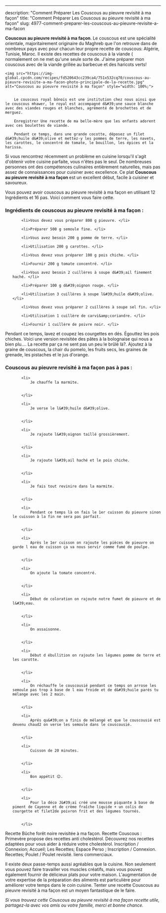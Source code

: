---
description: "Comment Préparer Les Couscous au pieuvre revisité à ma façon"
title: "Comment Préparer Les Couscous au pieuvre revisité à ma façon"
slug: 4977-comment-preparer-les-couscous-au-pieuvre-revisite-a-ma-facon

<p>
	<strong>Couscous au pieuvre revisité à ma façon</strong>. 
	Le couscous est une spécialité orientale, majoritairement originaire du Maghreb que l&#39;on retrouve dans de nombreux pays avec pour chacun leur propre recette de couscous: Algérie, Tunisie, Maroc. Il existe des recettes de couscous à la viande ( normalement on ne met qu&#39;une seule sorte de. J&#39;aime préparer mon couscous avec de la viande grillée au barbecue et des haricots verts!
</p>
<p>
	
	<img src="https://img-global.cpcdn.com/recipes/fd520643cc239ca4/751x532cq70/couscous-au-pieuvre-revisite-a-ma-facon-photo-principale-de-la-recette.jpg" alt="Couscous au pieuvre revisité à ma façon" style="width: 100%;">
	
	
		Le couscous royal bônois est une institution chez nous ainsi que le couscous mhawer, le royal est accompagné d&#39;une sauce blanche avec des viandes rouges et blanches, agrémenté de brochettes et de merguez.
	
		Enregistrer Une recette de ma belle-mère que les enfants adorent avec ces boulettes de viande.
	
		Pendant ce temps, dans une grande cocotte, déposez un filet d&#39;huile d&#39;olive et mettez-y les pommes de terre, les navets, les carottes, le concentré de tomate, le bouillon, les épices et la harissa.
	
</p>

Si vous rencontrez récemment un problème en cuisine lorsqu'il s'agit d'obtenir votre cuisine parfaite, vous n'êtes pas le seul. De nombreuses personnes ont des compétences culinaires entièrement naturelles, mais pas assez de connaissances pour cuisiner avec excellence. Ce plat <strong> Couscous au pieuvre revisité à ma façon </strong> est un excellent début, facile à cuisiner et savoureux.

<!--inarticleads1-->

Vous pouvez avoir couscous au pieuvre revisité à ma façon en utilisant 12 Ingrédients et 16 pas. Voici comment vous faire cette.

<h3>Ingrédients de couscous au pieuvre revisité à ma façon :</h3>

<ol>
	
		<li>Vous devez vous préparer 800 g pieuvre. </li>
	
		<li>Préparer 500 g semoule fine. </li>
	
		<li>Vous avez besoin 200 g pomme de terre. </li>
	
		<li>Utilisation 200 g carottes. </li>
	
		<li>Vous devez vous préparer 100 g pois chiche. </li>
	
		<li>Fournir 200 g tomate concentré. </li>
	
		<li>Vous avez besoin 2 cuillères à soupe d&#39;ail finement haché. </li>
	
		<li>Préparer 100 g d&#39;oignon rouge. </li>
	
		<li>Utilisation 3 cuillères à soupe l&#39;huile d&#39;olive. </li>
	
		<li>Vous devez vous préparer 2 cuillères à soupe sel fin. </li>
	
		<li>Utilisation 1 cuillère de carvi&amp;coriandre. </li>
	
		<li>Fournir 1 cuillère de poivre noir. </li>
	
</ol>

Pendant ce temps, lavez et coupez les courgettes en dés. Égouttez les pois chiches. Voici une version revisitée des pâtes à la bolognaise qui nous a bien plu…. La recette par ça ne sent pas un peu le brûlé là?. Ajoutez à la graine de couscous, la chair du pomelo, les fruits secs, les graines de grenade, les pistaches et le jus d&#39;orange. 

<!--inarticleads2-->

<h3>Couscous au pieuvre revisité à ma façon pas à pas :</h3>

<ol>
	
		<li>
			Je chauffe la marmite.
			
			
		</li>
	
		<li>
			Je verse le l&#39;huile d&#39;olive.
			
			
		</li>
	
		<li>
			Je rajoute l&#39;oignon taillé grossièrement.
			
			
		</li>
	
		<li>
			Je rajoute l&#39;ail haché et le pois chiche.
			
			
		</li>
	
		<li>
			Je fais tout revinire dans la marmite.
			
			
		</li>
	
		<li>
			Pendant ce temps là on fais le 1er cuisson du pieuvre sinon le cuisson à la fin ne sera pas parfait.
			
			
		</li>
	
		<li>
			Après le 1er cuisson on rajoute les pièces de pieuvre on garde l eau de cuisson ça va nous servir comme fumé de poulpe.
			
			
		</li>
	
		<li>
			On ajoute la tomate concentré.
			
			
		</li>
	
		<li>
			Début de coloration on rajoute notre fumet de pieuvre et de l&#39;eau.
			
			
		</li>
	
		<li>
			On assaisonne.
			
			
		</li>
	
		<li>
			Début d ébullition on rajoute les légumes pomme de terre et les carotte.
			
			
		</li>
	
		<li>
			On réchauffe le couscousié pendant ce temps on arrose les semoule pas trop à base de l eau froide et de d&#39;huile parés tu mélange avec les 2 main.
			
			
		</li>
	
		<li>
			Aprés qu&#39;on a finis de mélangé et que le couscousié est devenu chaud2 on verse les semoule dans le couscousié.
			
			
		</li>
	
		<li>
			Cuisson de 20 minutes.
			
			
		</li>
	
		<li>
			Bon appétit 😊.
			
			
		</li>
	
		<li>
			Pour la déco J&#39;ai créé une mousse piquante à base de piment de Cayenne et de crème fraîche liquide + un colis de courgette et filet2de poivron frit et des légumes tournés.
			
			
		</li>
	
</ol>

Recette Bûche forêt noire revisitée à ma façon. Recette Couscous : Primevère propose des recettes anti cholestérol. Découvrez nos recettes adaptées pour vous aider à réduire votre cholestérol. Inscription / Connexion; Accueil; Les Recettes; Espace Perso ; Inscription / Connexion. Recettes; Poulet / Poulet revisité. liens commerciaux. 

<!--inarticleads1-->

<p>
Il existe deux passe-temps aussi agréables que la cuisine. Non seulement vous pouvez faire travailler vos muscles créatifs, mais vous pouvez également fournir de délicieux plats pour votre maison. L'augmentation de votre expertise de la préparation des aliments est particulière pour améliorer votre temps dans le coin cuisine. Tenter une recette Couscous au pieuvre revisité à ma façon est un moyen fantastique de le faire.
</p>

<p>
<i>Si vous trouvez cette Couscous au pieuvre revisité à ma façon recette utile, partagez-la avec vos amis ou votre famille, merci et bonne chance.</i>
</p>
